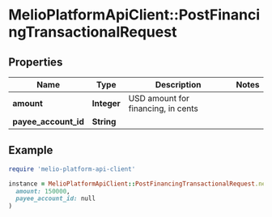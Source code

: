 # MelioPlatformApiClient::PostFinancingTransactionalRequest

## Properties

| Name | Type | Description | Notes |
| ---- | ---- | ----------- | ----- |
| **amount** | **Integer** | USD amount for financing, in cents |  |
| **payee_account_id** | **String** |  |  |

## Example

```ruby
require 'melio-platform-api-client'

instance = MelioPlatformApiClient::PostFinancingTransactionalRequest.new(
  amount: 150000,
  payee_account_id: null
)
```

